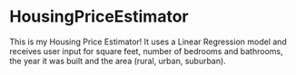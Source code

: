 # HousingPriceEstimator

This is my Housing Price Estimator! It uses a Linear Regression model and receives user input for square feet, number of bedrooms and bathrooms, the year it was built and the area (rural, urban, suburban).

